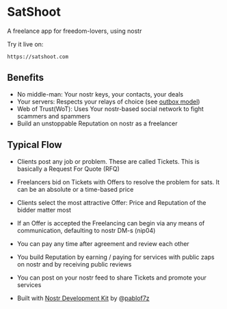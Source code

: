 # SatShoot
A freelance app for freedom-lovers, using nostr

Try it live on:
```
https://satshoot.com
```

## Benefits
- No middle-man: Your nostr keys, your contacts, your deals
- Your servers: Respects your relays of choice (see [outbox model](https://nostr-nips.com/nip-65))
- Web of Trust(WoT): Uses Your nostr-based social network to fight scammers and spammers
- Build an unstoppable Reputation on nostr as a freelancer

## Typical Flow
- Clients post any job or problem. These are called Tickets. This is basically a Request For Quote (RFQ)
- Freelancers bid on Tickets with Offers to resolve the problem for sats. It can be an absolute or a time-based price
- Clients select the most attractive Offer: Price and Reputation of the bidder matter most
- If an Offer is accepted the Freelancing can begin via any means of communication, defaulting to nostr DM-s (nip04)
- You can pay any time after agreement and review each other
- You build Reputation by earning / paying for services with public zaps on nostr and by receiving public reviews
- You can post on your nostr feed to share Tickets and promote your services

- Built with [Nostr Development Kit](https://github.com/nostr-dev-kit/ndk) by @[pablof7z](https://github.com/pablof7z)
